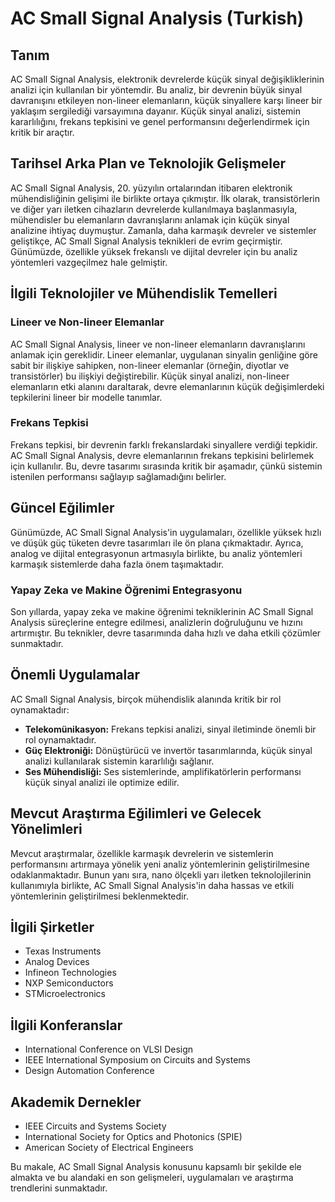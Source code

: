 # AC Small Signal Analysis (Turkish)

## Tanım

AC Small Signal Analysis, elektronik devrelerde küçük sinyal değişikliklerinin analizi için kullanılan bir yöntemdir. Bu analiz, bir devrenin büyük sinyal davranışını etkileyen non-lineer elemanların, küçük sinyallere karşı lineer bir yaklaşım sergilediği varsayımına dayanır. Küçük sinyal analizi, sistemin kararlılığını, frekans tepkisini ve genel performansını değerlendirmek için kritik bir araçtır.

## Tarihsel Arka Plan ve Teknolojik Gelişmeler

AC Small Signal Analysis, 20. yüzyılın ortalarından itibaren elektronik mühendisliğinin gelişimi ile birlikte ortaya çıkmıştır. İlk olarak, transistörlerin ve diğer yarı iletken cihazların devrelerde kullanılmaya başlanmasıyla, mühendisler bu elemanların davranışlarını anlamak için küçük sinyal analizine ihtiyaç duymuştur. Zamanla, daha karmaşık devreler ve sistemler geliştikçe, AC Small Signal Analysis teknikleri de evrim geçirmiştir. Günümüzde, özellikle yüksek frekanslı ve dijital devreler için bu analiz yöntemleri vazgeçilmez hale gelmiştir.

## İlgili Teknolojiler ve Mühendislik Temelleri

### Lineer ve Non-lineer Elemanlar

AC Small Signal Analysis, lineer ve non-lineer elemanların davranışlarını anlamak için gereklidir. Lineer elemanlar, uygulanan sinyalin genliğine göre sabit bir ilişkiye sahipken, non-lineer elemanlar (örneğin, diyotlar ve transistörler) bu ilişkiyi değiştirebilir. Küçük sinyal analizi, non-lineer elemanların etki alanını daraltarak, devre elemanlarının küçük değişimlerdeki tepkilerini lineer bir modelle tanımlar.

### Frekans Tepkisi

Frekans tepkisi, bir devrenin farklı frekanslardaki sinyallere verdiği tepkidir. AC Small Signal Analysis, devre elemanlarının frekans tepkisini belirlemek için kullanılır. Bu, devre tasarımı sırasında kritik bir aşamadır, çünkü sistemin istenilen performansı sağlayıp sağlamadığını belirler.

## Güncel Eğilimler

Günümüzde, AC Small Signal Analysis'in uygulamaları, özellikle yüksek hızlı ve düşük güç tüketen devre tasarımları ile ön plana çıkmaktadır. Ayrıca, analog ve dijital entegrasyonun artmasıyla birlikte, bu analiz yöntemleri karmaşık sistemlerde daha fazla önem taşımaktadır.

### Yapay Zeka ve Makine Öğrenimi Entegrasyonu

Son yıllarda, yapay zeka ve makine öğrenimi tekniklerinin AC Small Signal Analysis süreçlerine entegre edilmesi, analizlerin doğruluğunu ve hızını artırmıştır. Bu teknikler, devre tasarımında daha hızlı ve daha etkili çözümler sunmaktadır.

## Önemli Uygulamalar

AC Small Signal Analysis, birçok mühendislik alanında kritik bir rol oynamaktadır:

- **Telekomünikasyon:** Frekans tepkisi analizi, sinyal iletiminde önemli bir rol oynamaktadır.
- **Güç Elektroniği:** Dönüştürücü ve invertör tasarımlarında, küçük sinyal analizi kullanılarak sistemin kararlılığı sağlanır.
- **Ses Mühendisliği:** Ses sistemlerinde, amplifikatörlerin performansı küçük sinyal analizi ile optimize edilir.

## Mevcut Araştırma Eğilimleri ve Gelecek Yönelimleri

Mevcut araştırmalar, özellikle karmaşık devrelerin ve sistemlerin performansını artırmaya yönelik yeni analiz yöntemlerinin geliştirilmesine odaklanmaktadır. Bunun yanı sıra, nano ölçekli yarı iletken teknolojilerinin kullanımıyla birlikte, AC Small Signal Analysis'in daha hassas ve etkili yöntemlerinin geliştirilmesi beklenmektedir.

## İlgili Şirketler

- Texas Instruments
- Analog Devices
- Infineon Technologies
- NXP Semiconductors
- STMicroelectronics

## İlgili Konferanslar

- International Conference on VLSI Design
- IEEE International Symposium on Circuits and Systems
- Design Automation Conference

## Akademik Dernekler

- IEEE Circuits and Systems Society
- International Society for Optics and Photonics (SPIE)
- American Society of Electrical Engineers

Bu makale, AC Small Signal Analysis konusunu kapsamlı bir şekilde ele almakta ve bu alandaki en son gelişmeleri, uygulamaları ve araştırma trendlerini sunmaktadır.